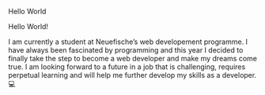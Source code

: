 
Hello World

Hello World! 

I am currently a student at Neuefische’s web developement programme. I have always been fascinated by programming and this year I decided to finally take the step to become a web developer and make my dreams come true.
I am looking forward to a future in a job that is challenging, requires perpetual learning and will help me further develop my skills as a developer. 💻
<!--
**Musealo/Musealo** is a ✨ _special_ ✨ repository because its `README.md` (this file) appears on your GitHub profile.

Here are some ideas to get you started:

- 🔭 I’m currently working on ...
- 🌱 I’m currently learning ...
- 👯 I’m looking to collaborate on ...
- 🤔 I’m looking for help with ...
- 💬 Ask me about ...
- 📫 How to reach me: ...
- 😄 Pronouns: ...
- ⚡ Fun fact: ...
-->
